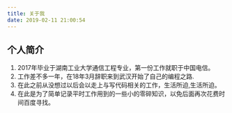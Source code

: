 ```yaml
---
title: 关于我
date: 2019-02-11 21:00:54
---
```


## 个人简介

 1. 2017年毕业于湖南工业大学通信工程专业，第一份工作就职于中国电信。
 2. 工作差不多一年，在18年3月辞职来到武汉开始了自己的编程之路.
 3. 在此之前从没想过以后会以走上与写代码相关的工作，生活所迫,生活所迫。
 4. 在此是为了简单记录平时工作用到的一些小的零碎知识，以免后面再次花费时间百度寻找。
